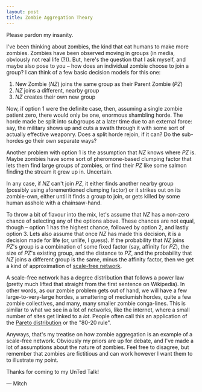 ```yaml
---
layout: post
title: Zombie Aggregation Theory
---
```

Please pardon my insanity.

I've been thinking about zombies, the kind that eat humans to make more zombies. Zombies have been observed moving in groups (in media, obviously not real life (?)). But, here's the question that I ask myself, and maybe also pose to you – how does an individual zombie choose to join a group? I can think of a few basic decision models for this one:

  1. New Zombie (_NZ_) joins the same group as their Parent Zombie (_PZ_)
  2. _NZ_ joins a different, nearby group
  3. _NZ_ creates their own new group

Now, if option 1 were the definite case, then, assuming a single zombie patient zero, there would only be one, enormous shambling horde. The horde made be split into subgroups at a later time due to an external force: say, the military shows up and cuts a swath through it with some sort of actually effective weaponry. Does a split horde rejoin, if it can? Do the sub-hordes go their own separate ways?

Another problem with option 1 is the assumption that _NZ_ knows where _PZ_ is. Maybe zombies have some sort of pheromone-based clumping factor that lets them find large groups of zombies, or find their _PZ_ like some salmon finding the stream it grew up in. Uncertain.

In any case, if _NZ_ can't join _PZ_, it either finds another nearby group (possibly using aforementioned clumping factor) or it strikes out on its zombie-own, either until it finds a group to join, or gets killed by some human asshole with a chainsaw-hand.

To throw a bit of flavour into the mix, let's assume that _NZ_ has a non-zero chance of selecting any of the options above. These chances are not equal, though – option 1 has the highest chance, followed by option 2, and lastly option 3. Lets also assume that once _NZ_ has made this decision, it is a decision made for life (or, unlife, I guess). If the probability that _NZ_ joins _PZ_'s group is a combination of some fixed factor (say, affinity for _PZ_), the size of _PZ_'s existing group, and the distance to _PZ_, and the probability that _NZ_ joins a different group is the same, minus the affinity factor, then we get a kind of approximation of [scale-free network](https://en.wikipedia.org/wiki/Scale-free_network).

A scale-free network has a degree distribution that follows a power law (pretty much lifted that straight from the first sentence on Wikipedia). In other words, as our zombie problem gets out of hand, we will have a few large-to-very-large hordes, a smattering of mediumish hordes, quite a few zombie collectives, and many, many smaller zombie conga-lines. This is similar to what we see in a lot of networks, like the internet, where a small number of sites get linked to a _lot_. People often call this an application of the [Pareto distribution](https://en.wikipedia.org/wiki/Pareto_distribution) or the "80-20 rule".

Anyways, that's my treatise on how zombie aggregation is an example of a scale-free network. Obviously my priors are up for debate, and I've made a lot of assumptions about the nature of zombies. Feel free to disagree, but remember that zombies are fictitious and can work however I want them to to illustrate my point.

Thanks for coming to my UnTed Talk!

— Mitch
